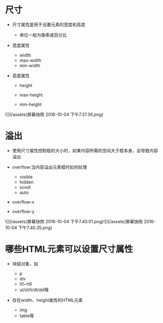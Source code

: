 # 尺寸

 - 尺寸属性是用于设置元素的宽度和高度

   - 单位一般为像素或百分比

 - 宽度属性

   - width
   - max-width
   - min-width

 - 高度属性

   - height

   - max-height
 
   - min-height

![](/assets/屏幕快照 2016-10-04 下午7.37.36.png)

# 溢出

- 使用尺寸属性控制框的大小时，如果内容所需的空间大于框本身，会导致内容溢出

- overflow:当内容溢出元素框时如何处理

  - visible
  - hidden
  - scroll
  - auto

- overflow-x

- overflow-y

![](/assets/屏幕快照 2016-10-04 下午7.40.01.png)![](/assets/屏幕快照 2016-10-04 下午7.40.35.png)

# 哪些HTML元素可以设置尺寸属性

 - 块级对象，如

   - p
   - div
   - h1~h6
   - ul/ol/li/dt/dd等

 - 存在width、height属性的HTML元素

   - img
   - table等

